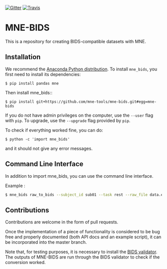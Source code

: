 [![Gitter](https://badges.gitter.im/mne-tools/mne-bids.svg)](https://gitter.im/mne-tools/mne-bids?utm_source=badge&utm_medium=badge&utm_campaign=pr-badge&utm_content=badge)
[![Travis](https://api.travis-ci.org/mne-tools/mne-bids.svg?branch=master "Travis")](https://travis-ci.org/mne-tools/mne-bids)

MNE-BIDS
========

This is a repository for creating BIDS-compatible datasets with MNE.

Installation
------------

We recommend the [Anaconda Python distribution](https://www.continuum.io/downloads).
To install ``mne_bids``, you first need to install its dependencies:

	$ pip install pandas mne

Then install mne_bids::

	$ pip install git+https://github.com/mne-tools/mne-bids.git#egg=mne-bids

If you do not have admin privileges on the computer, use the ``--user`` flag
with `pip`. To upgrade, use the ``--upgrade`` flag provided by `pip`.

To check if everything worked fine, you can do:

	$ python -c 'import mne_bids'

and it should not give any error messages.

Command Line Interface
----------------------

In addition to import mne_bids, you can use the command line interface.


Example :

```bash
$ mne_bids raw_to_bids --subject_id sub01 --task rest --raw_file data.edf --output_path new_path
```

Contributions
-------------

Contributions are welcome in the form of pull requests.

Once the implementation of a piece of functionality is considered to be bug
free and properly documented (both API docs and an example script),
it can be incorporated into the master branch.

Note that, for testing purposes, it is necessary to install the
[BIDS validator](https://github.com/INCF/bids-validator). The outputs of
MNE-BIDS are run through the BIDS validator to check if the conversion worked.
